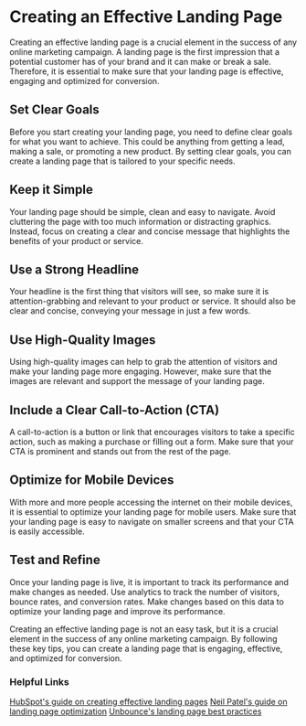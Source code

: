 <title>Creating an Effective Landing Page</title>
<meta
name="description"
content="A helpful guide to creating an effective landing page for a website"
/>

# Creating an Effective Landing Page

Creating an effective landing page is a crucial element in the
success of any online marketing campaign. A landing page is the
first impression that a potential customer has of your brand and it
can make or break a sale. Therefore, it is essential to make sure
that your landing page is effective, engaging and optimized for
conversion.

## Set Clear Goals

Before you start creating your landing page, you need to define
clear goals for what you want to achieve. This could be anything
from getting a lead, making a sale, or promoting a new product. By
setting clear goals, you can create a landing page that is tailored
to your specific needs.

## Keep it Simple

Your landing page should be simple, clean and easy to navigate.
Avoid cluttering the page with too much information or distracting
graphics. Instead, focus on creating a clear and concise message
that highlights the benefits of your product or service.

## Use a Strong Headline

Your headline is the first thing that visitors will see, so make
sure it is attention-grabbing and relevant to your product or
service. It should also be clear and concise, conveying your message
in just a few words.

## Use High-Quality Images

Using high-quality images can help to grab the attention of visitors
and make your landing page more engaging. However, make sure that
the images are relevant and support the message of your landing
page.

## Include a Clear Call-to-Action (CTA)

A call-to-action is a button or link that encourages visitors to
take a specific action, such as making a purchase or filling out a
form. Make sure that your CTA is prominent and stands out from the
rest of the page.

## Optimize for Mobile Devices

With more and more people accessing the internet on their mobile
devices, it is essential to optimize your landing page for mobile
users. Make sure that your landing page is easy to navigate on
smaller screens and that your CTA is easily accessible.

## Test and Refine

Once your landing page is live, it is important to track its
performance and make changes as needed. Use analytics to track the
number of visitors, bounce rates, and conversion rates. Make changes
based on this data to optimize your landing page and improve its
performance.

Creating an effective landing page is not an easy task, but it is a
crucial element in the success of any online marketing campaign. By
following these key tips, you can create a landing page that is
engaging, effective, and optimized for conversion.

### Helpful Links

[HubSpot's guide on creating effective landing pages](https://blog.hubspot.com/marketing/landing-page-examples-list)
[Neil Patel's guide on landing page optimization](https://neilpatel.com/blog/landing-page-optimization-tips/)
[Unbounce's landing page best practices](https://unbounce.com/landing-page-articles/landing-page-best-practices/)

